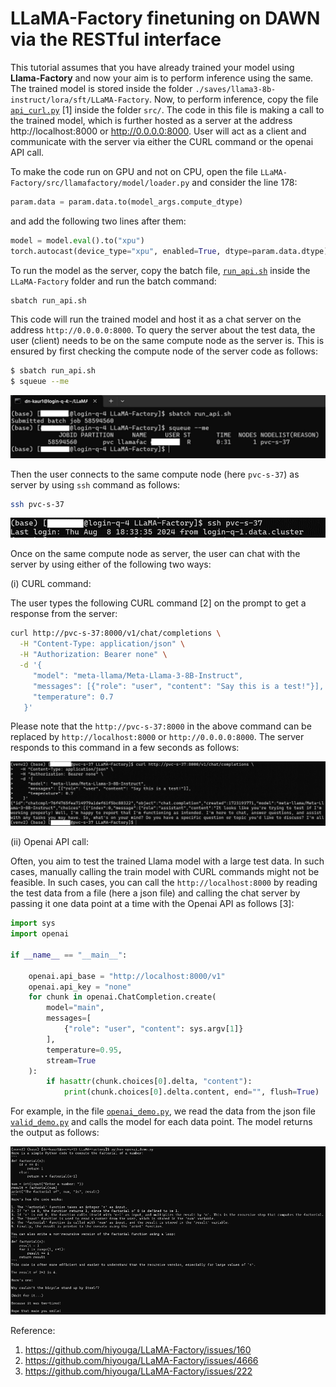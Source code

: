 # LLaMA-Factory finetuning on DAWN via the RESTful interface

This tutorial assumes that you have already trained your model using **Llama-Factory** and now your aim is to perform inference using the same.
The trained model is stored inside the folder `./saves/llama3-8b-instruct/lora/sft/LLaMA-Factory`.
Now, to perform inference, copy the file [`api_curl.py`](./scripts/api_curl.py) [1] inside the folder `src/`.
The code in this file is making a call to the trained model, which is further hosted as a server at the address http://localhost:8000 or http://0.0.0.0:8000.
User will act as a client and communicate with the server via either the CURL command or the openai API call.

To make the code run on GPU and not on CPU, open the file `LLaMA-Factory/src/llamafactory/model/loader.py` and consider the line 178:

```python
param.data = param.data.to(model_args.compute_dtype)
```

and add the following two lines after them:

```python
model = model.eval().to("xpu") 
torch.autocast(device_type="xpu", enabled=True, dtype=param.data.dtype)
```

To run the model as the server, copy the batch file, [`run_api.sh`](./scripts/run_api.sh) inside the `LLaMA-Factory` folder and run the batch command:

```sh
sbatch run_api.sh
```

This code will run the trained model and host it as a chat server on the address `http://0.0.0.0:8000`.
To query the server about the test data, the user (client) needs to be on the same compute node as the server is.
This is ensured by first checking the compute node of the server code as follows:

```sh
$ sbatch run_api.sh
$ squeue --me
```

![Console output showing the results of the `sbatch` and `squeue` commands](./images/llama-finetune-01.png)

Then the user connects to the same compute node (here `pvc-s-37`) as server by using `ssh` command as follows:

```sh
ssh pvc-s-37
```

![Console output showing the result of the `ssh` command](./images/llama-finetune-02.png)

Once on the same compute node as server, the user can chat with the server by using either of the following two ways:

(i) CURL command:

The user types the following CURL command [2] on the prompt to get a response from the server:

```sh
curl http://pvc-s-37:8000/v1/chat/completions \
  -H "Content-Type: application/json" \
  -H "Authorization: Bearer none" \
  -d '{
     "model": "meta-llama/Meta-Llama-3-8B-Instruct",
     "messages": [{"role": "user", "content": "Say this is a test!"}],
     "temperature": 0.7
   }'
```

Please note that the `http://pvc-s-37:8000` in the above command can be replaced by `http://localhost:8000` or `http://0.0.0.0:8000`.
The server responds to this command in a few seconds as follows:

![Console output showing the result of the `curl` command](./images/llama-finetune-03.png)

(ii) Openai API call:

Often, you aim to test the trained Llama model with a large test data.
In such cases, manually calling the train model with CURL commands might not be feasible.
In such cases, you can call the `http://localhost:8000` by reading the test data from a file (here a json file) and calling the chat server by passing it one data point at a time with the Openai API as follows [3]:

```python
import sys
import openai

if __name__ == "__main__":

    openai.api_base = "http://localhost:8000/v1"
    openai.api_key = "none"
    for chunk in openai.ChatCompletion.create(
        model="main",
        messages=[
            {"role": "user", "content": sys.argv[1]}
        ],
        temperature=0.95,
        stream=True
    ):
        if hasattr(chunk.choices[0].delta, "content"):
            print(chunk.choices[0].delta.content, end="", flush=True)
```

For example, in the file [`openai_demo.py`](./scripts/openai_demo.py), we read the data from the json file [`valid_demo.py`](./scripts/valid_demo.py) and calls the model for each data point.
The model returns the output as follows:

![Console output showing the result of running `python openai_demo.py`](./images/llama-finetune-04.png)

Reference:

1. https://github.com/hiyouga/LLaMA-Factory/issues/160
2. https://github.com/hiyouga/LLaMA-Factory/issues/4666
3. https://github.com/hiyouga/LLaMA-Factory/issues/222
